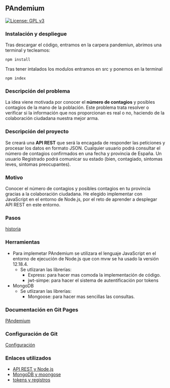 
## PAndemium
[![License: GPL v3](https://img.shields.io/badge/License-GPLv3-blue.svg)](https://www.gnu.org/licenses/gpl-3.0)

### Instalación y despliegue

Tras descargar el código, entramos en la carpera pandemiun, abrimos una terminal y tecleamos:

	npm install

Tras tener intalados los modulos entramos en src y ponemos en la terminal

	npm index

### Descripción del problema
La idea viene motivada por conocer el **número de contagios** y posibles contagios de la mano de la población. Este problema trata resolver o verificar si la información que nos proporcionan es real o no, haciendo de la colaboración ciudadana nuestra mejor arma.

### Descripción del proyecto
Se creará una **API REST** que será la encagada de responder las peticiones y procesar los datos en formato JSON. Cualquier usuario podrá consultar el número de contagios confirmados en una fecha y provincia de España. Un usuario Registrado podrá comunicar su estado (bien, contagiado, sintomas leves, sintomas preocupantes).

### Motivo
Conocer el número de contagios y posibles contagios en tu provincia gracias a la colaboración ciudadana. He elegido implementar con JavaScript en el entorno de Node.js, por el reto de aprender a desplegar API REST en este entorno.

### Pasos
[historia](docs/pasos.md)

### Herramientas
- Para implemetar PAndemium se utilizara el lenguaje JavaScript en el entorno de ejecución de Node.js que con mvw se ha usado la versión 12.18.4.
	- Se utlizaran las librerías:
		* Express: para hacer mas comoda la implementación de código.
		* jwt-simpe: para hacer el sistema de autentificación por tokens
- MongoDB
	- Se utlizaran las librerías:
		* Mongoose: para hacer mas sencillas las consultas.

### Documentación en Git Pages
[PAndemium](https://danielruizmed.github.io/PAndemium/)

### Configuración de Git
[Configuración](https://github.com/DanielRuizMed/PAndemium/blob/master/docs/config.md)

### Enlaces utilizados
- [API REST y Node.js](https://www.youtube.com/watch?v=bK3AJfs7qNY)
- [MongoDB y moongose](https://www.youtube.com/watch?v=-bI0diefasA)
- [tokens y registros](https://www.youtube.com/watch?v=zut4jK6C6WQ&list=PLUdlARNXMVkk7E88zOrphPyGdS50Tadlr&index=13)
